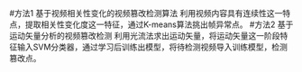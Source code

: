 #方法1 基于视频相关性变化的视频篡改检测算法
利用视频内容具有连续性这一特点，提取相关性变化度这一特征，通过K-means算法挑出帧异常点。
#方法2 基于运动矢量分析的视频篡改检测
利用光流法求出运动矢量，将运动矢量这一阶段特征输入SVM分类器，通过学习后训练出模型，将待检测视频导入训练模型，检测篡改点。
